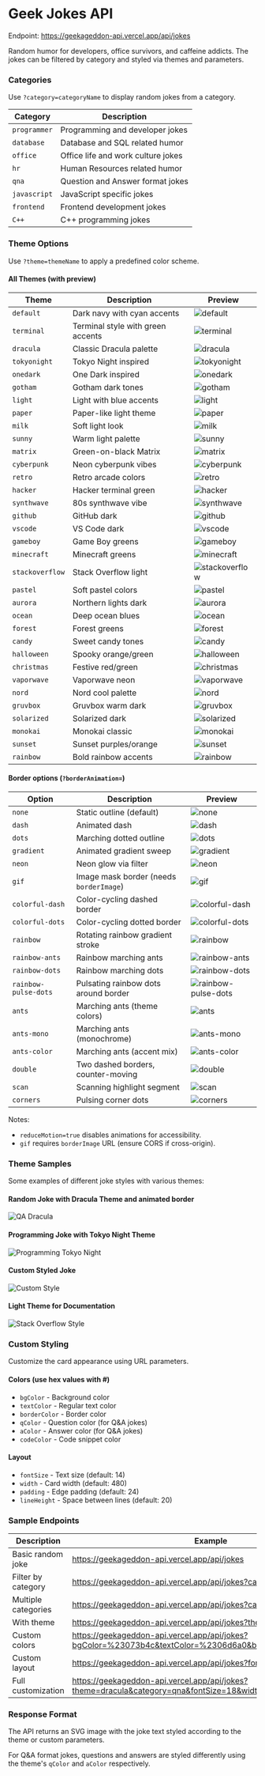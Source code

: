 # Geek Jokes API

Endpoint: https://geekageddon-api.vercel.app/api/jokes

Random humor for developers, office survivors, and caffeine addicts. The jokes can be filtered by category and styled via themes and parameters.

### Categories
Use `?category=categoryName` to display random jokes from a category.

| Category | Description |
|----------|-------------|
| `programmer` | Programming and developer jokes |
| `database` | Database and SQL related humor |
| `office` | Office life and work culture jokes |
| `hr` | Human Resources related humor |
| `qna` | Question and Answer format jokes |
| `javascript` | JavaScript specific jokes |
| `frontend` | Frontend development jokes |
| `C++` | C++ programming jokes |

### Theme Options
Use `?theme=themeName` to apply a predefined color scheme.

#### All Themes (with preview)
| Theme | Description | Preview |
|-------|-------------|---------|
| `default` | Dark navy with cyan accents | ![default](https://geekageddon-api.vercel.app/api/jokes?theme=default&category=programmer) |
| `terminal` | Terminal style with green accents | ![terminal](https://geekageddon-api.vercel.app/api/jokes?theme=terminal&category=programmer) |
| `dracula` | Classic Dracula palette | ![dracula](https://geekageddon-api.vercel.app/api/jokes?theme=dracula&category=programmer) |
| `tokyonight` | Tokyo Night inspired | ![tokyonight](https://geekageddon-api.vercel.app/api/jokes?theme=tokyonight&category=programmer) |
| `onedark` | One Dark inspired | ![onedark](https://geekageddon-api.vercel.app/api/jokes?theme=onedark&category=programmer) |
| `gotham` | Gotham dark tones | ![gotham](https://geekageddon-api.vercel.app/api/jokes?theme=gotham&category=programmer) |
| `light` | Light with blue accents | ![light](https://geekageddon-api.vercel.app/api/jokes?theme=light&category=programmer) |
| `paper` | Paper-like light theme | ![paper](https://geekageddon-api.vercel.app/api/jokes?theme=paper&category=programmer) |
| `milk` | Soft light look | ![milk](https://geekageddon-api.vercel.app/api/jokes?theme=milk&category=programmer) |
| `sunny` | Warm light palette | ![sunny](https://geekageddon-api.vercel.app/api/jokes?theme=sunny&category=programmer) |
| `matrix` | Green-on-black Matrix | ![matrix](https://geekageddon-api.vercel.app/api/jokes?theme=matrix&category=programmer) |
| `cyberpunk` | Neon cyberpunk vibes | ![cyberpunk](https://geekageddon-api.vercel.app/api/jokes?theme=cyberpunk&category=programmer) |
| `retro` | Retro arcade colors | ![retro](https://geekageddon-api.vercel.app/api/jokes?theme=retro&category=programmer) |
| `hacker` | Hacker terminal green | ![hacker](https://geekageddon-api.vercel.app/api/jokes?theme=hacker&category=programmer) |
| `synthwave` | 80s synthwave vibe | ![synthwave](https://geekageddon-api.vercel.app/api/jokes?theme=synthwave&category=programmer) |
| `github` | GitHub dark | ![github](https://geekageddon-api.vercel.app/api/jokes?theme=github&category=programmer) |
| `vscode` | VS Code dark | ![vscode](https://geekageddon-api.vercel.app/api/jokes?theme=vscode&category=programmer) |
| `gameboy` | Game Boy greens | ![gameboy](https://geekageddon-api.vercel.app/api/jokes?theme=gameboy&category=programmer) |
| `minecraft` | Minecraft greens | ![minecraft](https://geekageddon-api.vercel.app/api/jokes?theme=minecraft&category=programmer) |
| `stackoverflow` | Stack Overflow light | ![stackoverflow](https://geekageddon-api.vercel.app/api/jokes?theme=stackoverflow&category=programmer) |
| `pastel` | Soft pastel colors | ![pastel](https://geekageddon-api.vercel.app/api/jokes?theme=pastel&category=programmer) |
| `aurora` | Northern lights dark | ![aurora](https://geekageddon-api.vercel.app/api/jokes?theme=aurora&category=programmer) |
| `ocean` | Deep ocean blues | ![ocean](https://geekageddon-api.vercel.app/api/jokes?theme=ocean&category=programmer) |
| `forest` | Forest greens | ![forest](https://geekageddon-api.vercel.app/api/jokes?theme=forest&category=programmer) |
| `candy` | Sweet candy tones | ![candy](https://geekageddon-api.vercel.app/api/jokes?theme=candy&category=programmer) |
| `halloween` | Spooky orange/green | ![halloween](https://geekageddon-api.vercel.app/api/jokes?theme=halloween&category=programmer) |
| `christmas` | Festive red/green | ![christmas](https://geekageddon-api.vercel.app/api/jokes?theme=christmas&category=programmer) |
| `vaporwave` | Vaporwave neon | ![vaporwave](https://geekageddon-api.vercel.app/api/jokes?theme=vaporwave&category=programmer) |
| `nord` | Nord cool palette | ![nord](https://geekageddon-api.vercel.app/api/jokes?theme=nord&category=programmer) |
| `gruvbox` | Gruvbox warm dark | ![gruvbox](https://geekageddon-api.vercel.app/api/jokes?theme=gruvbox&category=programmer) |
| `solarized` | Solarized dark | ![solarized](https://geekageddon-api.vercel.app/api/jokes?theme=solarized&category=programmer) |
| `monokai` | Monokai classic | ![monokai](https://geekageddon-api.vercel.app/api/jokes?theme=monokai&category=programmer) |
| `sunset` | Sunset purples/orange | ![sunset](https://geekageddon-api.vercel.app/api/jokes?theme=sunset&category=programmer) |
| `rainbow` | Bold rainbow accents | ![rainbow](https://geekageddon-api.vercel.app/api/jokes?theme=rainbow&category=programmer) |

#### Border options (`?borderAnimation=`)
| Option | Description | Preview |
|-------|-------------|---------|
| `none` | Static outline (default) | ![none](https://geekageddon-api.vercel.app/api/jokes) |
| `dash` | Animated dash | ![dash](https://geekageddon-api.vercel.app/api/jokes?borderAnimation=dash) |
| `dots` | Marching dotted outline | ![dots](https://geekageddon-api.vercel.app/api/jokes?borderAnimation=dots) |
| `gradient` | Animated gradient sweep | ![gradient](https://geekageddon-api.vercel.app/api/jokes?borderAnimation=gradient&reduceMotion=true) |
| `neon` | Neon glow via filter | ![neon](https://geekageddon-api.vercel.app/api/jokes?borderAnimation=neon) |
| `gif` | Image mask border (needs `borderImage`) | ![gif](https://geekageddon-api.vercel.app/api/jokes?borderAnimation=gif&borderImage=https://example.com/overlay.gif) |
| `colorful-dash` | Color-cycling dashed border | ![colorful-dash](https://geekageddon-api.vercel.app/api/jokes?borderAnimation=colorful-dash) |
| `colorful-dots` | Color-cycling dotted border | ![colorful-dots](https://geekageddon-api.vercel.app/api/jokes?borderAnimation=colorful-dots) |
| `rainbow` | Rotating rainbow gradient stroke | ![rainbow](https://geekageddon-api.vercel.app/api/jokes?borderAnimation=rainbow) |
| `rainbow-ants` | Rainbow marching ants | ![rainbow-ants](https://geekageddon-api.vercel.app/api/jokes?borderAnimation=rainbow-ants) |
| `rainbow-dots` | Rainbow marching dots | ![rainbow-dots](https://geekageddon-api.vercel.app/api/jokes?borderAnimation=rainbow-dots) |
| `rainbow-pulse-dots` | Pulsating rainbow dots around border | ![rainbow-pulse-dots](https://geekageddon-api.vercel.app/api/jokes?borderAnimation=rainbow-pulse-dots) |
| `ants` | Marching ants (theme colors) | ![ants](https://geekageddon-api.vercel.app/api/jokes?borderAnimation=ants) |
| `ants-mono` | Marching ants (monochrome) | ![ants-mono](https://geekageddon-api.vercel.app/api/jokes?borderAnimation=ants-mono) |
| `ants-color` | Marching ants (accent mix) | ![ants-color](https://geekageddon-api.vercel.app/api/jokes?borderAnimation=ants-color) |
| `double` | Two dashed borders, counter-moving | ![double](https://geekageddon-api.vercel.app/api/jokes?borderAnimation=double) |
| `scan` | Scanning highlight segment | ![scan](https://geekageddon-api.vercel.app/api/jokes?borderAnimation=scan) |
| `corners` | Pulsing corner dots | ![corners](https://geekageddon-api.vercel.app/api/jokes?borderAnimation=corners) |

Notes:
- `reduceMotion=true` disables animations for accessibility.
- `gif` requires `borderImage` URL (ensure CORS if cross-origin).

### Theme Samples

Some examples of different joke styles with various themes:

#### Random Joke with Dracula Theme and animated border
![QA Dracula](https://geekageddon-api.vercel.app/api/jokes?theme=dracula&category=qna&borderAnimation=colorful-dash)

#### Programming Joke with Tokyo Night Theme
![Programming Tokyo Night](https://geekageddon-api.vercel.app/api/jokes?theme=tokyonight&category=programmer)

#### Custom Styled Joke
![Custom Style](https://geekageddon-api.vercel.app/api/jokes?bgColor=%23073b4c&textColor=%2306d6a0&borderColor=%2306d6a0&width=500&fontSize=16)

#### Light Theme for Documentation
![Stack Overflow Style](https://geekageddon-api.vercel.app/api/jokes?theme=stackoverflow&category=programmer)

### Custom Styling
Customize the card appearance using URL parameters.

#### Colors (use hex values with #)
- `bgColor` - Background color
- `textColor` - Regular text color
- `borderColor` - Border color
- `qColor` - Question color (for Q&A jokes)
- `aColor` - Answer color (for Q&A jokes)
- `codeColor` - Code snippet color

#### Layout
- `fontSize` - Text size (default: 14)
- `width` - Card width (default: 480)
- `padding` - Edge padding (default: 24)
- `lineHeight` - Space between lines (default: 20)

### Sample Endpoints

| Description | Example |
|------------|---------|
| Basic random joke | https://geekageddon-api.vercel.app/api/jokes |
| Filter by category | https://geekageddon-api.vercel.app/api/jokes?category=programmer |
| Multiple categories | https://geekageddon-api.vercel.app/api/jokes?category=qna,javascript |
| With theme | https://geekageddon-api.vercel.app/api/jokes?theme=dracula |
| Custom colors | https://geekageddon-api.vercel.app/api/jokes?bgColor=%23073b4c&textColor=%2306d6a0&borderColor=%2306d6a0 |
| Custom layout | https://geekageddon-api.vercel.app/api/jokes?fontSize=16&width=600 |
| Full customization | https://geekageddon-api.vercel.app/api/jokes?theme=dracula&category=qna&fontSize=18&width=550 |

### Response Format
The API returns an SVG image with the joke text styled according to the theme or custom parameters.

For Q&A format jokes, questions and answers are styled differently using the theme's `qColor` and `aColor` respectively.
